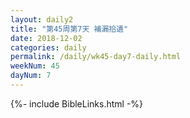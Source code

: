 ```yaml
---
layout: daily2
title: "第45周第7天 補漏拾遺"
date: 2018-12-02
categories: daily
permalink: /daily/wk45-day7-daily.html
weekNum: 45
dayNum: 7
---
```


{%- include BibleLinks.html -%}
